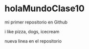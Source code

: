 # holaMundoClase10

mi primer repositorio  en Github

i like pizza, dogs, icecream

nueva linea en el repositorio
